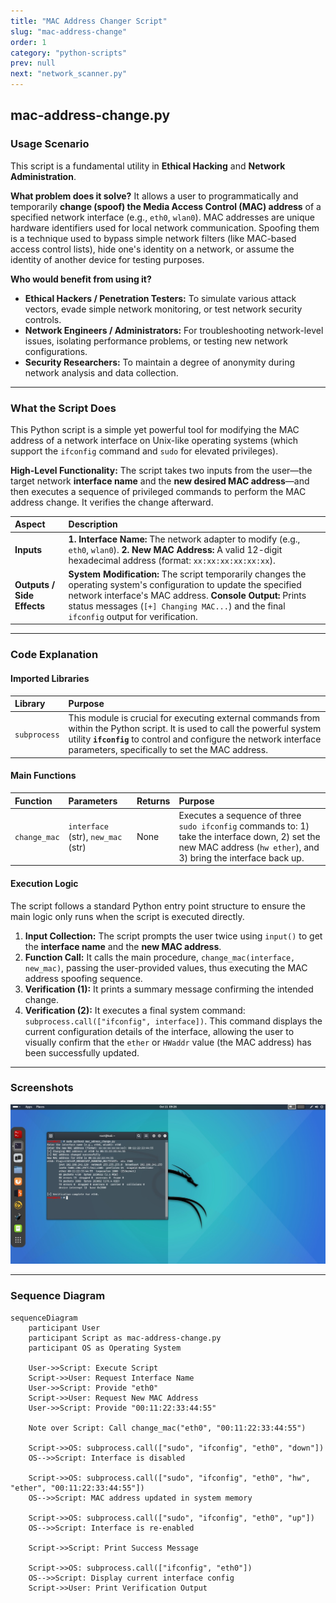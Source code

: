 ```yaml
---
title: "MAC Address Changer Script"
slug: "mac-address-change"
order: 1
category: "python-scripts"
prev: null
next: "network_scanner.py"
---
```


## mac-address-change.py

### Usage Scenario
This script is a fundamental utility in **Ethical Hacking** and **Network Administration**.

**What problem does it solve?**
It allows a user to programmatically and temporarily **change (spoof) the Media Access Control (MAC) address** of a specified network interface (e.g., `eth0`, `wlan0`). MAC addresses are unique hardware identifiers used for local network communication. Spoofing them is a technique used to bypass simple network filters (like MAC-based access control lists), hide one's identity on a network, or assume the identity of another device for testing purposes.

**Who would benefit from using it?**
* **Ethical Hackers / Penetration Testers:** To simulate various attack vectors, evade simple network monitoring, or test network security controls.
* **Network Engineers / Administrators:** For troubleshooting network-level issues, isolating performance problems, or testing new network configurations.
* **Security Researchers:** To maintain a degree of anonymity during network analysis and data collection.

---

### What the Script Does

This Python script is a simple yet powerful tool for modifying the MAC address of a network interface on Unix-like operating systems (which support the `ifconfig` command and `sudo` for elevated privileges).

**High-Level Functionality:**
The script takes two inputs from the user—the target network **interface name** and the **new desired MAC address**—and then executes a sequence of privileged commands to perform the MAC address change. It verifies the change afterward.

| Aspect | Description |
| :--- | :--- |
| **Inputs** | **1. Interface Name:** The network adapter to modify (e.g., `eth0`, `wlan0`). **2. New MAC Address:** A valid 12-digit hexadecimal address (format: `xx:xx:xx:xx:xx:xx`). |
| **Outputs / Side Effects** | **System Modification:** The script temporarily changes the operating system's configuration to update the specified network interface's MAC address. **Console Output:** Prints status messages (`[+] Changing MAC...`) and the final `ifconfig` output for verification. |

---

### Code Explanation

#### Imported Libraries

| Library | Purpose |
| :--- | :--- |
| `subprocess` | This module is crucial for executing external commands from within the Python script. It is used to call the powerful system utility **`ifconfig`** to control and configure the network interface parameters, specifically to set the MAC address. |

#### Main Functions

| Function | Parameters | Returns | Purpose |
| :--- | :--- | :--- | :--- |
| `change_mac` | `interface` (str), `new_mac` (str) | None | Executes a sequence of three `sudo ifconfig` commands to: 1) take the interface down, 2) set the new MAC address (`hw ether`), and 3) bring the interface back up. |

#### Execution Logic

The script follows a standard Python entry point structure to ensure the main logic only runs when the script is executed directly.

1.  **Input Collection:** The script prompts the user twice using `input()` to get the **interface name** and the **new MAC address**.
2.  **Function Call:** It calls the main procedure, `change_mac(interface, new_mac)`, passing the user-provided values, thus executing the MAC address spoofing sequence.
3.  **Verification (1):** It prints a summary message confirming the intended change.
4.  **Verification (2):** It executes a final system command: `subprocess.call(["ifconfig", interface])`. This command displays the current configuration details of the interface, allowing the user to visually confirm that the `ether` or `HWaddr` value (the MAC address) has been successfully updated.
          
---

### Screenshots

![mac_address_change.py running](/imgs/mac_address_change.jpg)

---

### Sequence Diagram

```mermaid
sequenceDiagram
    participant User
    participant Script as mac-address-change.py
    participant OS as Operating System
    
    User->>Script: Execute Script
    Script->>User: Request Interface Name
    User->>Script: Provide "eth0"
    Script->>User: Request New MAC Address
    User->>Script: Provide "00:11:22:33:44:55"
    
    Note over Script: Call change_mac("eth0", "00:11:22:33:44:55")
    
    Script->>OS: subprocess.call(["sudo", "ifconfig", "eth0", "down"])
    OS-->>Script: Interface is disabled
    
    Script->>OS: subprocess.call(["sudo", "ifconfig", "eth0", "hw", "ether", "00:11:22:33:44:55"])
    OS-->>Script: MAC address updated in system memory
    
    Script->>OS: subprocess.call(["sudo", "ifconfig", "eth0", "up"])
    OS-->>Script: Interface is re-enabled
    
    Script->>Script: Print Success Message
    
    Script->>OS: subprocess.call(["ifconfig", "eth0"])
    OS-->>Script: Display current interface config
    Script->>User: Print Verification Output